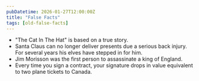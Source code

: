 ```yaml
---
pubDatetime: 2026-01-27T12:00:00Z
title: "False Facts"
tags: [old-false-facts]
---
```


- "The Cat In The Hat" is based on a true story.
- Santa Claus can no longer deliver presents due a serious back injury. For several years his elves have stepped in for him.
- Jim Morisson was the first person to assassinate a king of England.
- Every time you sign a contract, your signature drops in value equivalent to two plane tickets to Canada.
